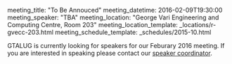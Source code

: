 meeting_title: "To Be Annouced"
meeting_datetime: 2016-02-09T19:30:00
meeting_speaker: "TBA"
meeting_location: "George Vari Engineering and Computing Centre, Room 203"
meeting_location_template: _locations/r-gvecc-203.html
meeting_schedule_template: _schedules/2015-10.html

<div class="alert alert-info">
GTALUG is currently looking for speakers for our Feburary 2016
meeting. If you are interested in speaking please contact our
<a href="mailto:speaker-coordinator@gtalug.org" class="alert-link">speaker coordinator</a>.
</div>

